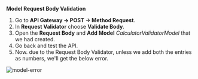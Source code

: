 **Model Request Body Validation**

1. Go to **API Gateway -> POST -> Method Request**.
2. In **Request Validator** choose **Validate Body**.
3. Open the **Request Body** and **Add Model** _CalculatorValidatorModel_ that we had created.
4. Go back and test the API.
5. Now. due to the Request Body Validator, unless we add both the entries as numbers, we'll get the below error.

![model-error](https://user-images.githubusercontent.com/26769575/98241316-c8d3af80-1f90-11eb-8539-3bd8561ceac0.JPG)
